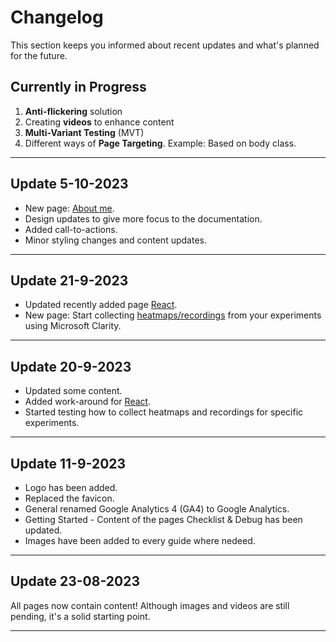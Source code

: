# Changelog

This section keeps you informed about recent updates and what's planned for the future.

## Currently in Progress

1.  **Anti-flickering** solution
2. Creating **videos** to enhance content
3. **Multi-Variant Testing** (MVT)
4. Different ways of **Page Targeting**. Example: Based on body class.

---
## Update 5-10-2023

* New page: [About me](home/about.md).
* Design updates to give more focus to the documentation.
* Added call-to-actions.
* Minor styling changes and content updates.

---
## Update 21-9-2023

* Updated recently added page [React](development/react.md).
* New page: Start collecting [heatmaps/recordings](analyses/clarity.md) from your experiments using Microsoft Clarity.

---
## Update 20-9-2023

* Updated some content.
* Added work-around for [React](development/react.md).
* Started testing how to collect heatmaps and recordings for specific experiments.

---
## Update 11-9-2023

* Logo has been added.
* Replaced the favicon.
* General renamed Google Analytics 4 (GA4) to Google Analytics. 
* Getting Started - Content of the pages Checklist & Debug has been updated.
* Images have been added to every guide where nedeed.

---
## Update 23-08-2023

All pages now contain content! Although images and videos are still pending, it's a solid starting point.

---